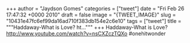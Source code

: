 
+++
author = "Jaydson Gomes"
categories = ["tweet"]
date = "Fri Feb 26 17:47:32 +0000 2010"
draft = false
image = "{TWEET_IMAGE}"
slug = "10431e47fc6ef99da16ad710f383db154e2c6e10"
tags = ["tweet"]
title = """Haddaway-What is Love? ht..."""
+++
Haddaway-What is Love? http://www.youtube.com/watch?v=nsCXZczTQXo #onehitwonder
